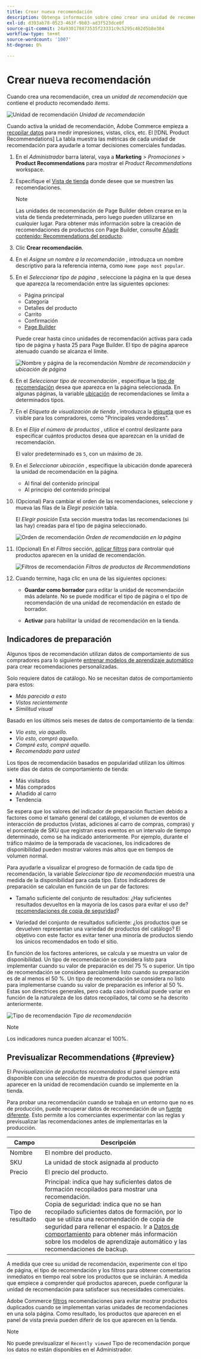 ```yaml
---
title: Crear nueva recomendación
description: Obtenga información sobre cómo crear una unidad de recomendación de productos.
exl-id: d393ab78-0523-463f-9b03-ad3f523dce0f
source-git-commit: 24a930178873535f23331c9c5295c482d5b8e384
workflow-type: tm+mt
source-wordcount: '1007'
ht-degree: 0%

---
```


# Crear nueva recomendación

Cuando crea una recomendación, crea un _unidad de recomendación_ que contiene el producto recomendado _items_.

![Unidad de recomendación](assets/unit.png)
_Unidad de recomendación_

Cuando activa la unidad de recomendación, Adobe Commerce empieza a [recopilar datos](workspace.md) para medir impresiones, vistas, clics, etc. El [!DNL Product Recommendations] La tabla muestra las métricas de cada unidad de recomendación para ayudarle a tomar decisiones comerciales fundadas.

1. En el _Administrador_ barra lateral, vaya a **Marketing** > _Promociones_ > **Product Recommendations** para mostrar el _Product Recommendations_ workspace.

1. Especifique el [Vista de tienda](https://experienceleague.adobe.com/docs/commerce-admin/start/setup/websites-stores-views.html#scope-settings) donde desee que se muestren las recomendaciones.

   >[!NOTE]
   >
   > Las unidades de recomendación de Page Builder deben crearse en la vista de tienda predeterminada, pero luego pueden utilizarse en cualquier lugar. Para obtener más información sobre la creación de recomendaciones de productos con Page Builder, consulte [Añadir contenido: Recommendations del producto](https://experienceleague.adobe.com/docs/commerce-admin/page-builder/add-content/recommendations.html).

1. Clic **Crear recomendación**.

1. En el _Asigne un nombre a la recomendación_ , introduzca un nombre descriptivo para la referencia interna, como `Home page most popular`.

1. En el _Seleccionar tipo de página_ , seleccione la página en la que desea que aparezca la recomendación entre las siguientes opciones:

   * Página principal
   * Categoría
   * Detalles del producto
   * Carrito
   * Confirmación
   * [Page Builder](https://experienceleague.adobe.com/docs/commerce-admin/page-builder/add-content/recommendations.html)

   Puede crear hasta cinco unidades de recomendación activas para cada tipo de página y hasta 25 para Page Builder. El tipo de página aparece atenuado cuando se alcanza el límite.

   ![Nombre y página de la recomendación](assets/create-recommendation.png)
   _Nombre de recomendación y ubicación de página_

1. En el _Seleccionar tipo de recomendación_ , especifique la [tipo de recomendación](type.md) desea que aparezca en la página seleccionada. En algunas páginas, la variable [ubicación](placement.md) de recomendaciones se limita a determinados tipos.

1. En el _Etiqueta de visualización de tienda_ , introduzca la [etiqueta](placement.md#recommendation-labels) que es visible para los compradores, como &quot;Principales vendedores&quot;.

1. En el _Elija el número de productos_ , utilice el control deslizante para especificar cuántos productos desea que aparezcan en la unidad de recomendación.

   El valor predeterminado es `5`, con un máximo de `20`.

1. En el _Seleccionar ubicación_ , especifique la ubicación donde aparecerá la unidad de recomendación en la página.

   * Al final del contenido principal
   * Al principio del contenido principal

1. (Opcional) Para cambiar el orden de las recomendaciones, seleccione y mueva las filas de la _Elegir posición_ tabla.

   El _Elegir posición_ Esta sección muestra todas las recomendaciones (si las hay) creadas para el tipo de página seleccionado.

   ![Orden de recomendación](assets/create-recommendation-select-placement.png)
   _Orden de recomendación en la página_

1. (Opcional) En el _Filtros_ sección, [aplicar filtros](filters.md) para controlar qué productos aparecen en la unidad de recomendación.

   ![Filtros de recomendación](assets/create-recommendation-filter-products.png)
   _Filtros de productos de Recommendations_

1. Cuando termine, haga clic en una de las siguientes opciones:

   * **Guardar como borrador** para editar la unidad de recomendación más adelante. No se puede modificar el tipo de página o el tipo de recomendación de una unidad de recomendación en estado de borrador.

   * **Activar** para habilitar la unidad de recomendación en la tienda.

## Indicadores de preparación

Algunos tipos de recomendación utilizan datos de comportamiento de sus compradores para lo siguiente [entrenar modelos de aprendizaje automático](behavioral-data.md) para crear recomendaciones personalizadas.

Solo requiere datos de catálogo. No se necesitan datos de comportamiento para estos:

* _Más parecido a esto_
* _Vistos recientemente_
* _Similitud visual_

Basado en los últimos seis meses de datos de comportamiento de la tienda:

* _Vio esto, vio aquello._
* _Vio esto, compró aquello._
* _Compré esto, compré aquello._
* _Recomendado para usted_

Los tipos de recomendación basados en popularidad utilizan los últimos siete días de datos de comportamiento de tienda:

* Más visitados
* Más comprados
* Añadido al carro
* Tendencia

Se espera que los valores del indicador de preparación fluctúen debido a factores como el tamaño general del catálogo, el volumen de eventos de interacción de productos (vistas, adiciones al carro de compras, compras) y el porcentaje de SKU que registran esos eventos en un intervalo de tiempo determinado, como se ha indicado anteriormente. Por ejemplo, durante el tráfico máximo de la temporada de vacaciones, los indicadores de disponibilidad pueden mostrar valores más altos que en tiempos de volumen normal.

Para ayudarle a visualizar el progreso de formación de cada tipo de recomendación, la variable _Seleccionar tipo de recomendación_ muestra una medida de la disponibilidad para cada tipo. Estos indicadores de preparación se calculan en función de un par de factores:

* Tamaño suficiente del conjunto de resultados: ¿Hay suficientes resultados devueltos en la mayoría de los casos para evitar el uso de? [recomendaciones de copia de seguridad](behavioral-data.md#backuprecs)?

* Variedad del conjunto de resultados suficiente: ¿los productos que se devuelven representan una variedad de productos del catálogo? El objetivo con este factor es evitar tener una minoría de productos siendo los únicos recomendados en todo el sitio.

En función de los factores anteriores, se calcula y se muestra un valor de disponibilidad. Un tipo de recomendación se considera listo para implementar cuando su valor de preparación es del 75 % o superior. Un tipo de recomendación se considera parcialmente listo cuando su preparación es de al menos el 50 %. Un tipo de recomendación se considera no listo para implementarse cuando su valor de preparación es inferior al 50 %. Estas son directrices generales, pero cada caso individual puede variar en función de la naturaleza de los datos recopilados, tal como se ha descrito anteriormente.

![Tipo de recomendación](assets/create-recommendation-select-type.png)
_Tipo de recomendación_

>[!NOTE]
>
>Los indicadores nunca pueden alcanzar el 100%.

## Previsualizar Recommendations {#preview}

El _Previsualización de productos recomendados_ el panel siempre está disponible con una selección de muestra de productos que podrían aparecer en la unidad de recomendación cuando se implemente en la tienda.

Para probar una recomendación cuando se trabaja en un entorno que no es de producción, puede recuperar datos de recomendación de un [fuente diferente](settings.md). Esto permite a los comerciantes experimentar con las reglas y previsualizar las recomendaciones antes de implementarlas en la producción.

| Campo | Descripción |
|---|---|
| Nombre | El nombre del producto. |
| SKU | La unidad de stock asignada al producto |
| Precio | El precio del producto. |
| Tipo de resultado | Principal: indica que hay suficientes datos de formación recopilados para mostrar una recomendación.<br />Copia de seguridad: indica que no se han recopilado suficientes datos de formación, por lo que se utiliza una recomendación de copia de seguridad para rellenar el espacio. Ir a [Datos de comportamiento](behavioral-data.md) para obtener más información sobre los modelos de aprendizaje automático y las recomendaciones de backup. |

A medida que cree su unidad de recomendación, experimente con el tipo de página, el tipo de recomendación y los filtros para obtener comentarios inmediatos en tiempo real sobre los productos que se incluirán. A medida que empiece a comprender qué productos aparecen, puede configurar la unidad de recomendación para satisfacer sus necesidades comerciales.

Adobe Commerce [filtros](filters.md) recomendaciones para evitar mostrar productos duplicados cuando se implementan varias unidades de recomendaciones en una sola página. Como resultado, los productos que aparecen en el panel de vista previa pueden diferir de los que aparecen en la tienda.

>[!NOTE]
>
> No puede previsualizar el `Recently viewed` Tipo de recomendación porque los datos no están disponibles en el Administrador.
